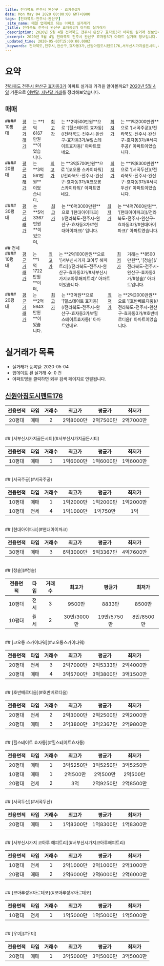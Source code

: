 ```yaml
---
title: 전라북도 전주시 완산구 - 효자동3가
date: Mon May 04 2020 00:00:00 GMT+0900
tags: [전라북도-전주시-완산구]
_site_name: 매일 업데이트 되는 아파트 실거래가
_title: 전라북도 전주시 완산구 효자동3가 아파트 실거래가
_description: 2020년 5월 4일 전라북도 전주시 완산구 효자동3가 아파트 실거래 정보입니다. 12건 아파트 정보가 있습니다.
_excerpt: 2020년 5월 4일 전라북도 전주시 완산구 효자동3가 아파트 실거래 정보입니다. 12건 아파트 정보가 있습니다.
_updated_time: 2020-05-03T15:00:00.000Z
_keywords: 전라북도,전주시,완산구,효자동3가,신원아침도시펜트176,서부신시가지골든시티,서곡주공,현대아이파크,청솔,코오롱 스카이타워,호반베르디움,힐스테이트 효자동,서곡두산,서부신시가지 코아루 해피트리,코아루성우아르데코,우미
---
```





# 요약
<ins>전라북도 전주시 완산구 효자동3가</ins> 아파트 실거래 가격을 알아볼까요? <ins>2020년 5월 4일</ins> 기준으로 <ins>이번달, 지난달 거래</ins>를 정리해보았습니다.

## 매매
<div class="container">
<div class="six columns" markdown="1">
#### 10평대
<ins>평균 거래가</ins>는 **1억6167만원**이었습니다. <ins>최고가</ins>는 **2억500만원**으로 '[힐스테이트 효자동](/전라북도-전주시-완산구-효자동3가/#힐스테이트효자동)' 아파트였네요. <ins>최저가</ins>는 **1억2000만원**으로 '[서곡주공](/전라북도-전주시-완산구-효자동3가/#서곡주공)' 아파트이었습니다.
</div>
<div class="six columns" markdown="1">
#### 20평대
<ins>평균 거래가</ins>는 **3억561만원**이었습니다. <ins>최고가</ins>는 **3억5700만원**으로 '[코오롱 스카이타워](/전라북도-전주시-완산구-효자동3가/#코오롱스카이타워)' 아파트였네요. <ins>최저가</ins>는 **1억8300만원**으로 '[서곡두산](/전라북도-전주시-완산구-효자동3가/#서곡두산)' 아파트이었습니다.
</div>
</div>
<div class="container">
<div class="twelve columns" markdown="1">
#### 30평대
<ins>평균 거래가</ins>는 **5억3367만원**이었으며, <ins>최고가</ins>는 **6억3000만원**으로 '[현대아이파크](/전라북도-전주시-완산구-효자동3가/#현대아이파크)' 입니다. <ins>최저가</ins>는 **4억7600만원**, '[현대아이파크](/전라북도-전주시-완산구-효자동3가/#현대아이파크)' 아파트였습니다.
</div>
</div>
## 전세
<div class="container">
<div class="six columns" markdown="1">
#### 10평대
<ins>평균 거래가</ins>는 **1억1722만원**이며, <ins>최고가</ins>는 **2억1000만원**으로 '[서부신시가지 코아루 해피트리](/전라북도-전주시-완산구-효자동3가/#서부신시가지코아루해피트리)' 아파트이었습니다. <ins>최저가</ins> 거래는 **8500만원**, '[청솔](/전라북도-전주시-완산구-효자동3가/#청솔)' 아파트입니다.
</div>
<div class="six columns" markdown="1">
#### 20평대
<ins>평균 거래가</ins>는 **2억5643만원**이었습니다. <ins>최고가</ins>는 **3억원**으로 '[힐스테이트 효자동](/전라북도-전주시-완산구-효자동3가/#힐스테이트효자동)' 아파트였네요. <ins>최저가</ins>는 **2억2000만원**으로 '[호반베르디움](/전라북도-전주시-완산구-효자동3가/#호반베르디움)' 아파트이었습니다.
</div>
</div>



# 실거래가 목록
- 실거래가 등록일: 2020-05-04
- 업데이트 된 실거래 수: 0 건
- 아파트명을 클릭하면 외부 검색 페이지로 연결됩니다.

## [신원아침도시펜트176](#신원아침도시펜트176)

|전용면적|타입|거래수|최고가|평균가|최저가|
|:---:|:---:|:---:|:---:|:---:|:---:|
|20평대|<span class="deal-type-1">매매</span>|2|2억8000만|2억7500만|2억7000만|

<br/>
## [서부신시가지골든시티](#서부신시가지골든시티)

|전용면적|타입|거래수|최고가|평균가|최저가|
|:---:|:---:|:---:|:---:|:---:|:---:|
|10평대|<span class="deal-type-1">매매</span>|1|1억6000만|1억6000만|1억6000만|

<br/>
## [서곡주공](#서곡주공)

|전용면적|타입|거래수|최고가|평균가|최저가|
|:---:|:---:|:---:|:---:|:---:|:---:|
|10평대|<span class="deal-type-1">매매</span>|1|1억2000만|1억2000만|1억2000만|
|10평대|<span class="deal-type-2">전세</span>|4|1억1000만|1억750만|1억|

<br/>
## [현대아이파크](#현대아이파크)

|전용면적|타입|거래수|최고가|평균가|최저가|
|:---:|:---:|:---:|:---:|:---:|:---:|
|30평대|<span class="deal-type-1">매매</span>|3|6억3000만|5억3367만|4억7600만|

<br/>
## [청솔](#청솔)

|전용면적|타입|거래수|최고가|평균가|최저가|
|:---:|:---:|:---:|:---:|:---:|:---:|
|10평대|<span class="deal-type-2">전세</span>|3|9500만|8833만|8500만|
|10평대|<span class="deal-type-3">월세</span>|2|30만/3000만|19만/5750만|8만/8500만|

<br/>
## [코오롱 스카이타워](#코오롱스카이타워)

|전용면적|타입|거래수|최고가|평균가|최저가|
|:---:|:---:|:---:|:---:|:---:|:---:|
|20평대|<span class="deal-type-2">전세</span>|3|2억7000만|2억5333만|2억4000만|
|20평대|<span class="deal-type-1">매매</span>|4|3억5700만|3억3800만|3억1500만|

<br/>
## [호반베르디움](#호반베르디움)

|전용면적|타입|거래수|최고가|평균가|최저가|
|:---:|:---:|:---:|:---:|:---:|:---:|
|20평대|<span class="deal-type-2">전세</span>|2|2억3000만|2억2500만|2억2000만|
|20평대|<span class="deal-type-1">매매</span>|3|3억3800만|3억2367만|2억9800만|

<br/>
## [힐스테이트 효자동](#힐스테이트효자동)

|전용면적|타입|거래수|최고가|평균가|최저가|
|:---:|:---:|:---:|:---:|:---:|:---:|
|20평대|<span class="deal-type-1">매매</span>|1|3억5250만|3억5250만|3억5250만|
|10평대|<span class="deal-type-1">매매</span>|1|2억500만|2억500만|2억500만|
|20평대|<span class="deal-type-2">전세</span>|2|3억|2억9250만|2억8500만|

<br/>
## [서곡두산](#서곡두산)

|전용면적|타입|거래수|최고가|평균가|최저가|
|:---:|:---:|:---:|:---:|:---:|:---:|
|20평대|<span class="deal-type-1">매매</span>|1|1억8300만|1억8300만|1억8300만|

<br/>
## [서부신시가지 코아루 해피트리](#서부신시가지코아루해피트리)

|전용면적|타입|거래수|최고가|평균가|최저가|
|:---:|:---:|:---:|:---:|:---:|:---:|
|10평대|<span class="deal-type-2">전세</span>|1|2억1000만|2억1000만|2억1000만|
|20평대|<span class="deal-type-1">매매</span>|2|2억6000만|2억6000만|2억6000만|

<br/>
## [코아루성우아르데코](#코아루성우아르데코)

|전용면적|타입|거래수|최고가|평균가|최저가|
|:---:|:---:|:---:|:---:|:---:|:---:|
|10평대|<span class="deal-type-2">전세</span>|1|1억5000만|1억5000만|1억5000만|

<br/>
## [우미](#우미)

|전용면적|타입|거래수|최고가|평균가|최저가|
|:---:|:---:|:---:|:---:|:---:|:---:|
|20평대|<span class="deal-type-1">매매</span>|1|3억5000만|3억5000만|3억5000만|

<br/>




